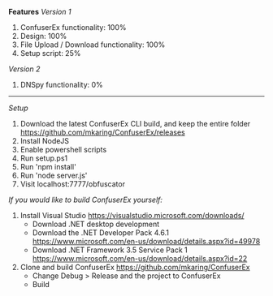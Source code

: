 **Features**
*Version 1*
1. ConfuserEx functionality: 100%
2. Design: 100%
3. File Upload / Download functionality: 100%
4. Setup script: 25%


*Version 2*
1. DNSpy functionality: 0%

---

*Setup*
1. Download the latest ConfuserEx CLI build, and keep the entire folder https://github.com/mkaring/ConfuserEx/releases
2. Install NodeJS
3. Enable powershell scripts
4. Run setup.ps1
5. Run 'npm install'
6. Run 'node server.js'
7. Visit localhost:7777/obfuscator



*If you would like to build ConfuserEx yourself:*
1. Install Visual Studio https://visualstudio.microsoft.com/downloads/
    * Download .NET desktop development
    * Download the .NET Developer Pack 4.6.1 https://www.microsoft.com/en-us/download/details.aspx?id=49978
    * Download .NET Framework 3.5 Service Pack 1 https://www.microsoft.com/en-us/download/details.aspx?id=22
2. Clone and build ConfuserEx https://github.com/mkaring/ConfuserEx
    * Change Debug > Release and the project to ConfuserEx
    * Build
